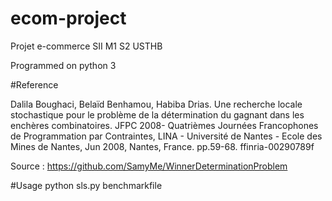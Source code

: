 # ecom-project
Projet e-commerce SII  M1 S2 USTHB

Programmed on python 3

#Reference

Dalila Boughaci, Belaïd Benhamou, Habiba Drias. Une recherche locale stochastique pour le problème
de la détermination du gagnant dans les enchères combinatoires. JFPC 2008- Quatrièmes Journées
Francophones de Programmation par Contraintes, LINA - Université de Nantes - Ecole des Mines de
Nantes, Jun 2008, Nantes, France. pp.59-68. ffinria-00290789f

Source : https://github.com/SamyMe/WinnerDeterminationProblem

#Usage
python sls.py benchmarkfile
